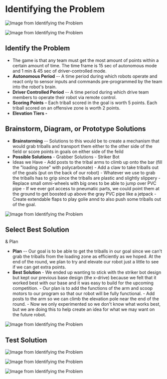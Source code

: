 # Identifying the Problem

![Image from Identifying the Problem](https://app.milanote.com/media/p/images/1PxNYj1YuDQIem/oqR/adsfghjkl%3B%27.png?w=800)

![Image from Identifying the Problem](https://app.milanote.com/media/p/images/1PxNYA1YuDQIen/nDf/a.png?w=800)

## **Identify the Problem**

- The game is that any team must get the most amount of points within a certain amount of time. The time frame is 15 sec of autonomous mode and 1 min & 45 sec of driver-controlled mode.
- **Autonomous Period** -- A time period during which robots operate and react only to sensor inputs and commands pre-programmed by the team into the robot's brain. 
- **Driver Controlled Period** -- A time period during which drive team members to operate their robot via remote control.
- **Scoring Points** – Each triball scored in the goal is worth 5 points. Each triball scored on an offensive zone is worth 2 points.
- **Elevation Tiers -**

## **Brainstorm, Diagram, or Prototype Solutions**

- **Brainstorming** -- Solutions to this would be to create a mechanism that would grab triballs and transport them either to the other side of the field or score points in goals on either side of the feild
- **Possible Solutions**
        - Grabber Solutions
                - Striker Bot
- Ideas we Have
        - Add posts to the tribal arms to climb up onto the bar (fill the "loading zone" with polycarbonate)
        - Add a claw to take triballs out of the goals (put on the back of our robot)
                        - Whatever we use to grab the triballs has to grip since the triballs are plastic and slightly slippery
        - Replace small omni-wheels with big ones to be able to jump over PVC pipe
        - If we ever got access to pneumatic parts, we could point them at the ground to get boosted up above the gray PVC pipe like a jetpack
        - Create extendable flaps to play golie annd to also push some triballs out of the goal.

![Image from Identifying the Problem](https://app.milanote.com/media/p/images/1PxNYY1YuDQIeq/1jq/d.png?w=800)

## Select Best Solution

& Plan

- **Plan** -- Our goal is to be able to get the triballs in our goal since we can't grab the triballs from the loading zone as efficiently as we hoped. At the end of the round, we plan to try and elevate our robot just a little to see if we can get extra points.
- **Best Solution**
        - We ended up wanting to stick with the striker bot design but kept our previous base design (the x-drive) because we felt that it worked best with our base and it was easy to build for the upcoming competition.
        - Our plan is to add the functions of the arm and scoop motors to our program so that our robot will be fully functional.
        - Add posts to the arm so we can climb the elevation pole near the end of the round. 
        - Now we only experimented so we don't know what works best, but we are doing this to help create an idea for what we may want on the future robot.



![Image from Identifying the Problem](https://app.milanote.com/media/p/images/1PxNZ91YuDQIer/Ce1/e.png?w=800)

## Test Solution

![Image from Identifying the Problem](https://app.milanote.com/media/p/images/1PxNYI1YuDQIeo/qVK/b.png?w=800)

![Image from Identifying the Problem](https://app.milanote.com/media/p/images/1PxNYQ1YuDQIep/bIy/c.png?w=800)

![Image from Identifying the Problem](https://app.milanote.com/media/p/images/1PxNZt1YuDQIes/xkV/f.png?w=800)

